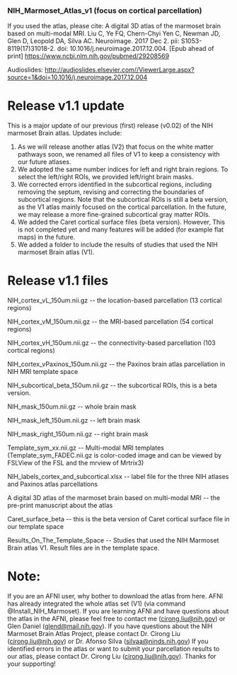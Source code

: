 ### NIH_Marmoset_Atlas_v1 (focus on cortical parcellation)
If you used the atlas, please cite: A digital 3D atlas of the marmoset brain based on multi-modal MRI. Liu C, Ye FQ, Chern-Chyi Yen C, Newman JD, Glen D, Leopold DA, Silva AC. Neuroimage. 2017 Dec 2. pii: S1053-8119(17)31018-2. doi: 10.1016/j.neuroimage.2017.12.004. [Epub ahead of print] https://www.ncbi.nlm.nih.gov/pubmed/29208569

Audioslides: http://audioslides.elsevier.com//ViewerLarge.aspx?source=1&doi=10.1016/j.neuroimage.2017.12.004

# Release v1.1 update
This is a major update of our previous (first) release (v0.02) of the NIH marmoset Brain atlas. Updates include:
1) As we will release another atlas (V2) that focus on the white matter pathways soon, we renamed all files of V1 to keep a consistency with our future atlases.
2) We adopted the same number indices for left and right brain regions. To select the left/right ROIs, we provided left/right brain masks.
3) We corrected errors identified in the subcortical regions, including removing the septum, revising and correcting the boundaries of subcortical regions. Note that the subcortical ROIs is still a beta version, as the V1 atlas mainly focused on the cortical parcellation. In the future, we may release a more fine-grained subcortical gray matter ROIs.
4) We added the Caret cortical surface files (beta version). However, This is not completed yet and many features will be added (for example flat maps) in the future.
5) We added a folder to include the results of studies that used the NIH marmoset Brain atlas (V1).


# Release v1.1 files
NIH_cortex_vL_150um.nii.gz -- the location-based parcellation (13 cortical regions)

NIH_cortex_vM_150um.nii.gz -- the MRI-based parcellation (54 cortical regions)

NIH_cortex_vH_150um.nii.gz -- the connectivity-based parcellation (103 cortical regions)

NIH_cortex_vPaxinos_150um.nii.gz -- the Paxinos brain atlas parcellation in NIH MRI template space

NIH_subcortical_beta_150um.nii.gz -- the subcortical ROIs, this is a beta version.

NIH_mask_150um.nii.gz -- whole brain mask

NIH_mask_left_150um.nii.gz -- left brain mask

NIH_mask_right_150um.nii.gz -- right brain mask

Template_sym_xx.nii.gz -- Multi-modal MRI templates
(Template_sym_FADEC.nii.gz is color-coded image and can be viewed by FSLView of the FSL and the mrview of Mrtrix3)

NIH_labels_cortex_and_subcortical.xlsx -- label file for the three NIH atlases and Paxinos atlas parcellations

A digital 3D atlas of the marmoset brain based on multi-modal MRI -- the pre-print manuscript about the atlas

Caret_surface_beta -- this is the beta version of Caret cortical surface file in our template space

Results_On_The_Template_Space -- Studies that used the NIH Marmoset Brain atlas V1. Result files are in the template space.


# Note:
If you are an AFNI user, why bother to download the atlas from here. AFNI has already integrated the whole atlas set (V1) (via command @Install_NIH_Marmoset).
If you are learning AFNI and have questions about the atlas in the AFNI, please feel free to contact me (cirong.liu@nih.gov) or Glen Daniel (glend@mail.nih.gov).
If you have questions about the NIH Marmoset Brain Atlas Project, please contact Dr. Cirong Liu (cirong.liu@nih.gov) or Dr. Afonso Silva (silvaa@ninds.nih.gov)
If you identified errors in the atlas or want to submit your parcellation results to our atlas, please contact Dr. Cirong Liu (cirong.liu@nih.gov).
Thanks for your supporting!

